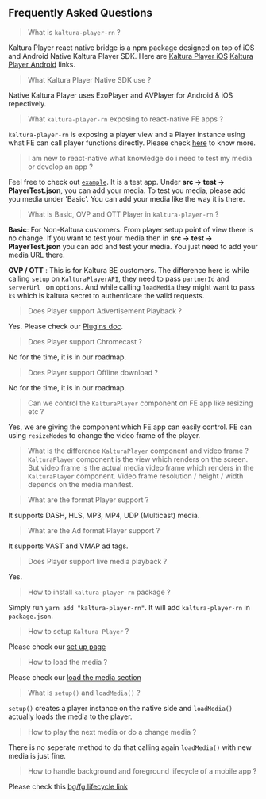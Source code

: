 ## Frequently Asked Questions

> What is `kaltura-player-rn` ?

Kaltura Player react native bridge is a npm package designed on top of iOS and Android Native Kaltura Player SDK. Here are [Kaltura Player iOS](https://github.com/kaltura/kaltura-player-ios) [Kaltura Player Android](https://github.com/kaltura/kaltura-player-android) links.

> What Kaltura Player Native SDK use ?

Native Kaltura Player uses ExoPlayer and AVPlayer for Android & iOS repectively.

> What `kaltura-player-rn` exposing to react-native FE apps ?

`kaltura-player-rn` is exposing a player view <KalturaPlayer> and a Player instance using what FE can call player functions directly. 
Please check [here](../README.md) to know more.

> I am new to react-native what knowledge do i need to test my media or develop an app ?

Feel free to check out [`example`](https://github.com/kaltura/kaltura-player-rn/tree/develop/example). It is a test app. Under **src -> test -> PlayerTest.json**, you can add your media.
To test you media, please add you media under 'Basic'. You can add your media like the way it is there.

> What is Basic, OVP and OTT Player in `kaltura-player-rn` ?

**Basic**: For Non-Kaltura customers. From player setup point of view there is no change. If you want to test your media then in **src -> test -> PlayerTest.json** you can add and test your media. You just need to add your media URL there.

**OVP / OTT** : This is for Kaltura BE customers. The difference here is while calling `setup` on `KalturaPlayerAPI`, they need to pass `partnerId` and `serverUrl ` on `options`. And while calling `loadMedia` they might want to pass `ks` which is kaltura secret to authenticate the valid requests.

> Does Player support Advertisement Playback ?

Yes. Please check our [Plugins doc](./player-plugins.md).

> Does Player support Chromecast ?

No for the time, it is in our roadmap.

> Does Player support Offline download ?

No for the time, it is in our roadmap.

> Can we control the `KalturaPlayer` component on FE app like resizing etc ?

Yes, we are giving the component which FE app can easily control. FE can using `resizeModes` to change the video frame of the player.

> What is the difference `KalturaPlayer` component and video frame ?
`KalturaPlayer` component is the view which renders on the screen. But video frame is the actual media video frame which renders in the `KalturaPlayer` component. Video frame resolution / height / width depends on the media manifest.

> What are the format Player support ?

It supports DASH, HLS, MP3, MP4, UDP (Multicast) media.

> What are the Ad format Player support ?

It supports VAST and VMAP ad tags.

> Does Player support live media playback ?

Yes.

> How to install `kaltura-player-rn` package ?

Simply run `yarn add "kaltura-player-rn"`. It will add `kaltura-player-rn` in `package.json`.

> How to setup `Kaltura Player` ?

Please check our [set up page](./player-functions.md#setup)

> How to load the media ?

Please check our [load the media section](./player-functions.md#load-the-player)

> What is `setup()` and `loadMedia()` ?

`setup()` creates a player instance on the native side and `loadMedia()` actually loads the media to the player.

> How to play the next media or do a change media ?

There is no seperate method to do that calling again `loadMedia()` with new media is just fine.

> How to handle background and foreground lifecycle of a mobile app ?

Please check this [bg/fg lifecycle link](./player-functions.md#handle-background-and-foreground-application-behaviour) 